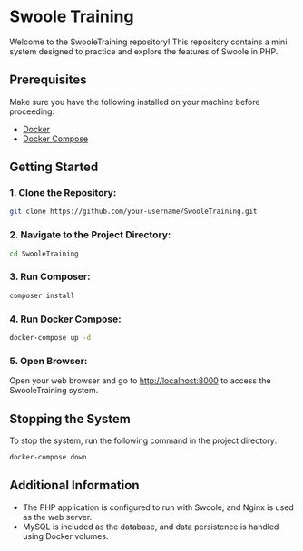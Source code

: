 # Swoole Training

Welcome to the SwooleTraining repository! This repository contains a mini system designed to practice and explore the features of Swoole in PHP.

## Prerequisites

Make sure you have the following installed on your machine before proceeding:

- [Docker](https://www.docker.com/)
- [Docker Compose](https://docs.docker.com/compose/)

## Getting Started

### 1. Clone the Repository:

```bash
git clone https://github.com/your-username/SwooleTraining.git
```

### 2. Navigate to the Project Directory:

```bash
cd SwooleTraining
```

### 3. Run Composer:

```bash
composer install
```

### 4. Run Docker Compose:

```bash
docker-compose up -d
```
### 5. Open Browser:
Open your web browser and go to [http://localhost:8000](http://localhost:8000) to access the SwooleTraining system.

## Stopping the System
To stop the system, run the following command in the project directory:

```bash
docker-compose down
```
##  Additional Information
- The PHP application is configured to run with Swoole, and Nginx is used as the web server.
- MySQL is included as the database, and data persistence is handled using Docker volumes.


